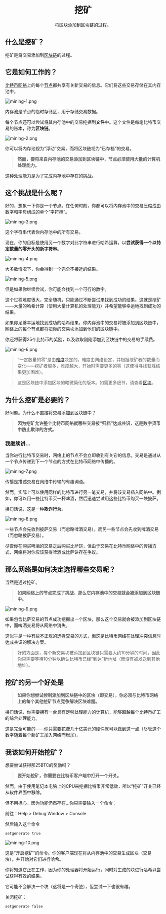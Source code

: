 # <center>挖矿</center>
<center>将区块添加到区块链的过程。</center>

## 什么是挖矿？
挖矿是将交易添加到[区块链](./1.Blockchain/Blockchain.md)的过程。

## 它是如何工作的？
[比特币网络](../1.Network/Network.md)上的每个[节点](../1.Network/Nodes/Nodes.md)都共享有关新交易的信息。它们将这些交易存储在其内存池中。

![mining-1.png](img/mining-1%20(1).png)  

内存池是节点的临时存储区，用于存储交易数据。

每个节点还可以尝试将其内存池中的交易挖掘到**文件**中。这个文件是每笔比特币交易的账本，称为**区块链**。

![mining-2.png](img/mining-2%20(1).png)  

你可以将内存池视为“浮动”交易，而将区块链视为“已存档”的交易。

>**然而，要将来自内存池的交易添加到区块链中，节点必须使用大量的计算机处理能力。**

这种处理能力是为了完成内存池中存在的挑战。

## 这个挑战是什么呢？

好的，想象一下你是一个节点。在任何时刻，你都可以将内存池中的交易压缩成由数字和字母组成的单个“字符串”。

![mining-3.png](img/mining-3%20(1).png)  

这个字符串代表你内存池中的所有交易。

现在，你的目标是使用另一个数字对此字符串进行哈希运算，以**尝试获得一个以特定数量的零开头的新字符串**。

![mining-4.png](img/mining-4%20(1).png)  

大多数情况下，你会得到一个完全不接近的结果。

![mining-5.png](img/mining-5%20(1).png)  

但是如果你继续尝试，你可能会找到一个可行的数字。

这个过程难度很大，完全随机，只能通过不断尝试来找到成功的结果。这就是挖矿——大量的哈希计算（使用大量计算机的处理能力）并希望能够幸运地找到成功的结果。

如果你足够幸运地找到成功的哈希结果，你内存池中的交易将被添加到区块链中，网络上的每个节点都将把你的交易块添加到他们的区块链中。

你还将获得25个比特币的奖励，以及收取刚刚添加到区块链中的交易的手续费。

![mining-6.png](img/mining-6%20(1).png)

>“一定数量的零”是由[难度](./3.Difficulty/Difficulty.md)决定的。难度由网络设定，并根据挖矿者的数量而变化——挖矿者越多，难度越大，开始时需要更多的零（这使得寻找获胜结果更加困难）。

>这是区块链中添加区块的略微简化的版本。如需更多细节，请查看[区块](./2.Blocks/Blocks.md)。

## 为什么挖矿是必要的？

好问题。为什么不直接将交易添加到区块链中？

>**因为挖矿允许整个比特币网络就哪些交易被“归档”达成共识，这是数字货币中防止欺诈的方式。**

### 我继续讲…

当你进行比特币交易时，网络上的节点不会立即收到有关它的信息。交易是通过从一个节点传递到下一个节点的方式在比特币网络中传播的。

![mining-7.png](img/mining-7%20(1).png)  

传播是描述交易在网络中传输的有趣词语。

然而，实际上可以使用同样的比特币进行另一笔交易，并将该交易插入网络中。例如，你可以用一些比特币买一杯啤酒，然后迅速尝试用这些比特币购买一块披萨。

换句话说，这是一种**欺诈行为**。

![mining-8.png](img/mining-8%20(1).png)  

一些节点会先收到披萨交易（而忽略啤酒交易），而另一些节点会先收到啤酒交易（而忽略披萨交易）。

尽管你在购买啤酒的交易之后购买比萨饼，但由于交易在比特币网络中的传播方式，网络将对你应该获得啤酒或比萨饼存在争议。

## 那么网络是如何决定选择哪些交易呢？
当然是通过挖矿。

>**如果网络上的节点完成了挑战，那么它内存池中的交易就会被添加到区块链中。**

![mining-9.png](img/mining-9%20(1).png)  

如果包含比萨交易的节点成功挖掘出一个区块，那么这个交易就会被添加到区块链中，而啤酒交易将从网络中消失。

这似乎是一种有些不正规的选择交易的方式，但这是比特币网络在处理冲突信息时达成共识的解决方案。
>好的方面是，每个新交易块被添加到区块链只需要大约10分钟的时间，因此你只需要等待10分钟以确认比特币已经“到达”新地址（而没有被发送到其他地址）。

## 挖矿的另一个好处是

>**如果你想尝试控制添加到区块链中的区块（即交易），你必须与比特币网络上的每个其他挖矿节点竞争解决区块难题。**

换句话说，你需要拥有一台具有足够处理能力的计算机，能够超越每个比特币矿工的综合处理能力。

这是完全可能的——你只需要花费几十亿美元的硬件就可以做到这一点（尽管这个数字随着每个新矿工加入网络而增加）。

## 我该如何开始挖矿？

想要尝试获得那25BTC的奖励吗？

>**要开始挖矿，你需要在比特币客户端中打开一个开关。**

然而，由于使用笔记本电脑上的CPU来挖掘比特币非常低效，所以“挖矿”开关已经从软件界面中移除。

但不用担心，因为功能仍然存在...你只需要输入一个命令：

前往：Help > Debug Window > Console

然后输入这个命令
```
setgenerate true
```
![mining-10.png](img/mining-10.png)

这是“开启挖矿”的命令。你的客户端现在将从内存池中的交易生成区块（交易块），并开始对它们进行哈希。

你将知道它正在工作，因为你的处理器将开始运行，同时对生成的块进行哈希以尝试获得有效的结果。

它可能不会解决一个块（这将是一个奇迹），但尝试一下也很有趣。

关闭挖矿：

``` 
setgenerate false
```